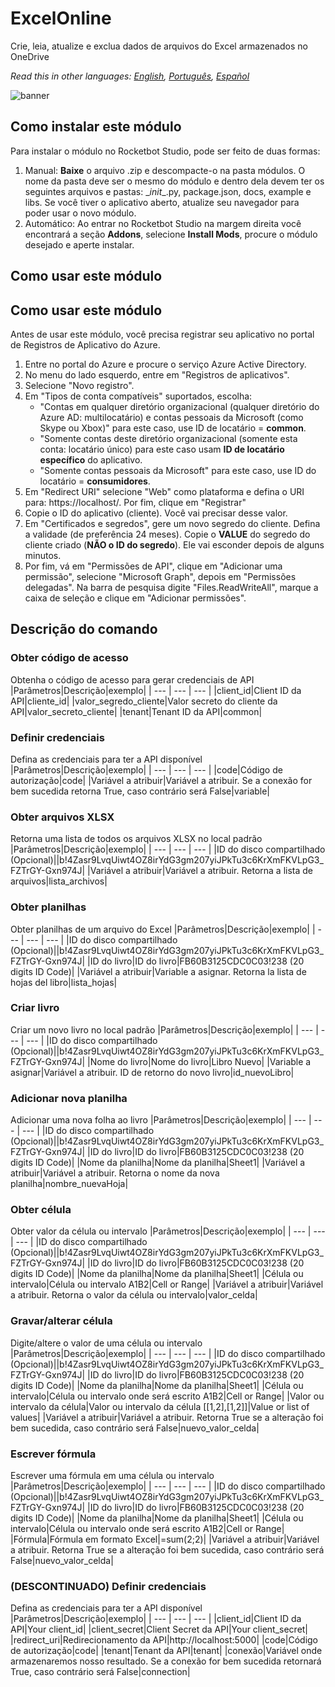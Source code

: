 



# ExcelOnline
  
Crie, leia, atualize e exclua dados de arquivos do Excel armazenados no OneDrive  

*Read this in other languages: [English](Manual_ExcelOnline.md), [Português](Manual_ExcelOnline.pr.md), [Español](Manual_ExcelOnline.es.md)*
  
![banner](imgs/Banner_ExcelOnline.png)
## Como instalar este módulo
  
Para instalar o módulo no Rocketbot Studio, pode ser feito de duas formas:
1. Manual: __Baixe__ o arquivo .zip e descompacte-o na pasta módulos. O nome da pasta deve ser o mesmo do módulo e dentro dela devem ter os seguintes arquivos e pastas: \__init__.py, package.json, docs, example e libs. Se você tiver o aplicativo aberto, atualize seu navegador para poder usar o novo módulo.
2. Automático: Ao entrar no Rocketbot Studio na margem direita você encontrará a seção **Addons**, selecione **Install Mods**, procure o módulo desejado e aperte instalar.  



## Como usar este módulo

## Como usar este módulo

Antes de usar este módulo, você precisa registrar seu aplicativo no portal de Registros de Aplicativo do Azure.

1. Entre no portal do Azure e procure o serviço Azure Active Directory.
2. No menu do lado esquerdo, entre em "Registros de aplicativos".
3. Selecione "Novo registro".
4. Em "Tipos de conta compatíveis" suportados, escolha:
    - "Contas em qualquer diretório organizacional (qualquer diretório do Azure AD: multilocatário) e contas pessoais da Microsoft (como Skype ou Xbox)" para este caso, use ID de locatário = **common**.
    - "Somente contas deste diretório organizacional (somente esta conta: locatário único) para este caso usam **ID de locatário específico** do aplicativo.
    - "Somente contas pessoais da Microsoft" para este caso, use ID do locatário = **consumidores**.
5. Em "Redirect URI" selecione "Web" como plataforma e defina o URI para: https://localhost/. Por fim, clique em "Registrar"
6. Copie o ID do aplicativo (cliente). Você vai precisar desse valor.
7. Em "Certificados e segredos", gere um novo segredo do cliente. Defina a validade (de preferência 24 meses). Copie o **VALUE** do segredo do cliente criado (**__NÃO o ID do segredo__**). Ele vai esconder depois de alguns minutos.
8. Por fim, vá em "Permissões de API", clique em "Adicionar uma permissão", selecione "Microsoft Graph", depois em "Permissões delegadas". Na barra de pesquisa digite "Files.ReadWriteAll", marque a caixa de seleção e clique em "Adicionar permissões".


## Descrição do comando

### Obter código de acesso
  
Obtenha o código de acesso para gerar credenciais de API
|Parâmetros|Descrição|exemplo|
| --- | --- | --- |
|client_id|Client ID da API|cliente_id|
|valor_segredo_cliente|Valor secreto do cliente da API|valor_secreto_cliente|
|tenant|Tenant ID da API|common|

### Definir credenciais
  
Defina as credenciais para ter a API disponível
|Parâmetros|Descrição|exemplo|
| --- | --- | --- |
|code|Código de autorização|code|
|Variável a atribuir|Variável a atribuir. Se a conexão for bem sucedida retorna True, caso contrário será False|variable|

### Obter arquivos XLSX
  
Retorna uma lista de todos os arquivos XLSX no local padrão
|Parâmetros|Descrição|exemplo|
| --- | --- | --- |
|ID do disco compartilhado (Opcional)||b!4Zasr9LvqUiwt4OZ8irYdG3gm207yiJPkTu3c6KrXmFKVLpG3_FZTrGY-Gxn974J|
|Variável a atribuir|Variável a atribuir. Retorna a lista de arquivos|lista_archivos|

### Obter planilhas
  
Obter planilhas de um arquivo do Excel
|Parâmetros|Descrição|exemplo|
| --- | --- | --- |
|ID do disco compartilhado (Opcional)||b!4Zasr9LvqUiwt4OZ8irYdG3gm207yiJPkTu3c6KrXmFKVLpG3_FZTrGY-Gxn974J|
|ID do livro|ID do livro|FB60B3125CDC0C03!238 (20 digits ID Code)|
|Variável a atribuir|Variable a asignar. Retorna la lista de hojas del libro|lista_hojas|

### Criar livro
  
Criar um novo livro no local padrão
|Parâmetros|Descrição|exemplo|
| --- | --- | --- |
|ID do disco compartilhado (Opcional)||b!4Zasr9LvqUiwt4OZ8irYdG3gm207yiJPkTu3c6KrXmFKVLpG3_FZTrGY-Gxn974J|
|Nome do livro|Nome do livro|Libro Nuevo|
|Variable a asignar|Variável a atribuir. ID de retorno do novo livro|id_nuevoLibro|

### Adicionar nova planilha
  
Adicionar uma nova folha ao livro
|Parâmetros|Descrição|exemplo|
| --- | --- | --- |
|ID do disco compartilhado (Opcional)||b!4Zasr9LvqUiwt4OZ8irYdG3gm207yiJPkTu3c6KrXmFKVLpG3_FZTrGY-Gxn974J|
|ID do livro|ID do livro|FB60B3125CDC0C03!238 (20 digits ID Code)|
|Nome da planilha|Nome da planilha|Sheet1|
|Variável a atribuir|Variável a atribuir. Retorna o nome da nova planilha|nombre_nuevaHoja|

### Obter célula
  
Obter valor da célula ou intervalo
|Parâmetros|Descrição|exemplo|
| --- | --- | --- |
|ID do disco compartilhado (Opcional)||b!4Zasr9LvqUiwt4OZ8irYdG3gm207yiJPkTu3c6KrXmFKVLpG3_FZTrGY-Gxn974J|
|ID do livro|ID do livro|FB60B3125CDC0C03!238 (20 digits ID Code)|
|Nome da planilha|Nome da planilha|Sheet1|
|Célula ou intervalo|Célula ou intervalo A1B2|Cell or Range|
|Variável a atribuir|Variável a atribuir. Retorna o valor da célula ou intervalo|valor_celda|

### Gravar/alterar célula
  
Digite/altere o valor de uma célula ou intervalo
|Parâmetros|Descrição|exemplo|
| --- | --- | --- |
|ID do disco compartilhado (Opcional)||b!4Zasr9LvqUiwt4OZ8irYdG3gm207yiJPkTu3c6KrXmFKVLpG3_FZTrGY-Gxn974J|
|ID do livro|ID do livro|FB60B3125CDC0C03!238 (20 digits ID Code)|
|Nome da planilha|Nome da planilha|Sheet1|
|Célula ou intervalo|Célula ou intervalo onde será escrito A1B2|Cell or Range|
|Valor ou intervalo da célula|Valor ou intervalo da célula [[1,2],[1,2]]|Value or list of values|
|Variável a atribuir|Variável a atribuir. Retorna True se a alteração foi bem sucedida, caso contrário será False|nuevo_valor_celda|

### Escrever fórmula
  
Escrever uma fórmula em uma célula ou intervalo
|Parâmetros|Descrição|exemplo|
| --- | --- | --- |
|ID do disco compartilhado (Opcional)||b!4Zasr9LvqUiwt4OZ8irYdG3gm207yiJPkTu3c6KrXmFKVLpG3_FZTrGY-Gxn974J|
|ID do livro|ID do livro|FB60B3125CDC0C03!238 (20 digits ID Code)|
|Nome da planilha|Nome da planilha|Sheet1|
|Célula ou intervalo|Célula ou intervalo onde será escrito A1B2|Cell or Range|
|Fórmula|Fórmula em formato Excel|=sum(2;2)|
|Variável a atribuir|Variável a atribuir. Retorna True se a alteração foi bem sucedida, caso contrário será False|nuevo_valor_celda|

### (DESCONTINUADO) Definir credenciais
  
Defina as credenciais para ter a API disponível
|Parâmetros|Descrição|exemplo|
| --- | --- | --- |
|client_id|Client ID da API|Your client_id|
|client_secret|Client Secret da API|Your client_secret|
|redirect_uri|Redirecionamento da API|http://localhost:5000|
|code|Código de autorização|code|
|tenant|Tenant da API|tenant|
|conexão|Variável onde armazenaremos nosso resultado. Se a conexão for bem sucedida retornará True, caso contrário será False|connection|
